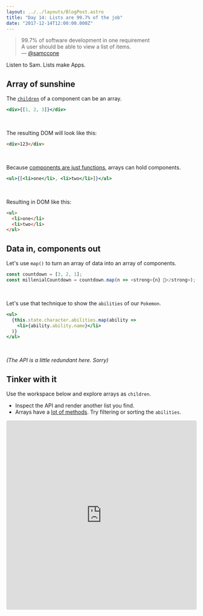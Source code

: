 ```yaml
---
layout: ../../layouts/BlogPost.astro
title: "Day 14: Lists are 99.7% of the job"
date: "2017-12-14T12:00:00.000Z"
---
```


<div class="measure">

> 99.7% of software development in one requirement  
> A user should be able to view a list of items.  
> — [@samccone](https://twitter.com/samccone/status/936665335394168837)

Listen to Sam.
Lists make Apps.

## Array of sunshine

The [`children`](/2017/12/) of a component can be an array.

```jsx
<div>{[1, 2, 3]}</div>
```
<br />

The resulting DOM will look like this:

```html
<div>123</div>
```
<br />

Because [components are just functions](/2017/3/),
arrays can hold components.

```jsx
<ul>{[<li>one</li>, <li>two</li>]}</ul>
```
<br />

Resulting in DOM like this:

```html
<ul>
  <li>one</li>
  <li>two</li>
</ul>
```

## Data in, components out

Let's use `map()` to turn an array of data into an array of components.

```js
const countdown = [3, 2, 1];
const millenialCountdown = countdown.map(n => <strong>{n} 👏</strong>); 
```
<br />

Let's use that technique to show the `abilities` of our `Pokemon`.

```jsx
<ul>
  {this.state.character.abilities.map(ability => 
    <li>{ability.ability.name}</li>
  )}
</ul>
```
<br />

_(The API is a little redundant here. Sorry)_


## Tinker with it

Use the workspace below and explore arrays as `children`.
* Inspect the API and render another list you find.
* Arrays have a [lot of methods](https://developer.mozilla.org/en-US/docs/Web/JavaScript/Reference/Global_Objects/Array). Try filtering or sorting the `abilities`.

</div>

<iframe src="https://codesandbox.io/embed/72woqwnvy1" style="width:100%; height:500px; border:0; border-radius: 4px; overflow:hidden;" sandbox="allow-modals allow-forms allow-popups allow-scripts allow-same-origin"></iframe>